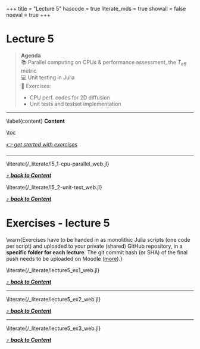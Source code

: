 +++
title = "Lecture 5"
hascode = true
literate_mds = true
showall = false
noeval = true
+++

# Lecture 5

> **Agenda**\
> :books: Parallel computing on CPUs & performance assessment, the $T_\mathrm{eff}$ metric\
> :computer: Unit testing in Julia\
> :construction: Exercises:
> - CPU perf. codes for 2D diffusion
> - Unit tests and testset implementation

--- 

\label{content}
**Content**

\toc

[_👉 get started with exercises_](#exercises_-_lecture_5)

---

\literate{/_literate/l5_1-cpu-parallel_web.jl}

[⤴ _**back to Content**_](#content)

\literate{/_literate/l5_2-unit-test_web.jl}

[⤴ _**back to Content**_](#content)


# Exercises - lecture 5

\warn{Exercises have to be handed in as monolithic Julia scripts (one code per script) and uploaded to your private (shared) GitHub repository, in a **specific folder for each lecture**. The git commit hash (or SHA) of the final push needs to be uploaded on Moodle ([more](/homework)).}

\literate{/_literate/lecture5_ex1_web.jl}

[⤴ _**back to Content**_](#content)

---

\literate{/_literate/lecture5_ex2_web.jl}

[⤴ _**back to Content**_](#content)

---

\literate{/_literate/lecture5_ex3_web.jl}

[⤴ _**back to Content**_](#content)
